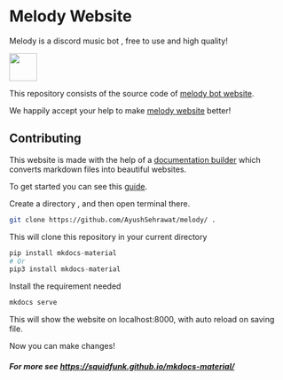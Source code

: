# Melody Website

Melody is a discord music bot , free to use and high quality!

<img src="https://cdn.algoriq.live/mpfp.png" width="50" height="50" />

This repository consists of the source code of [melody bot website](https://melodybot.tk/). 

We happily accept your help to make [melody website](https://melodybot.tk/) better!


## Contributing

This website is made with the help of a [documentation builder](https://squidfunk.github.io/mkdocs-material/) which converts markdown files into beautiful websites.

To get started you can see this [guide](https://squidfunk.github.io/mkdocs-material/getting-started/).

Create a directory , and then open terminal there.

``` sh
git clone https://github.com/AyushSehrawat/melody/ .

```
This will clone this repository in your current directory

``` python
pip install mkdocs-material
# Or
pip3 install mkdocs-material
```

Install the requirement needed

``` sh
mkdocs serve
```

This will show the website on localhost:8000, with auto reload on saving file.

Now you can make changes!

##### For more see https://squidfunk.github.io/mkdocs-material/